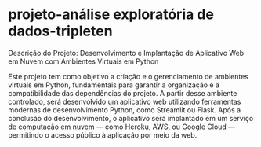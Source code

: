 # projeto-análise exploratória de dados-tripleten
Descrição do Projeto: Desenvolvimento e Implantação de Aplicativo Web em Nuvem com Ambientes Virtuais em Python

Este projeto tem como objetivo a criação e o gerenciamento de ambientes virtuais em Python, fundamentais para garantir a organização e a compatibilidade das dependências do projeto. A partir desse ambiente controlado, será desenvolvido um aplicativo web utilizando ferramentas modernas de desenvolvimento Python, como Streamlit ou Flask. Após a conclusão do desenvolvimento, o aplicativo será implantado em um serviço de computação em nuvem — como Heroku, AWS, ou Google Cloud — permitindo o acesso público à aplicação por meio da web.

